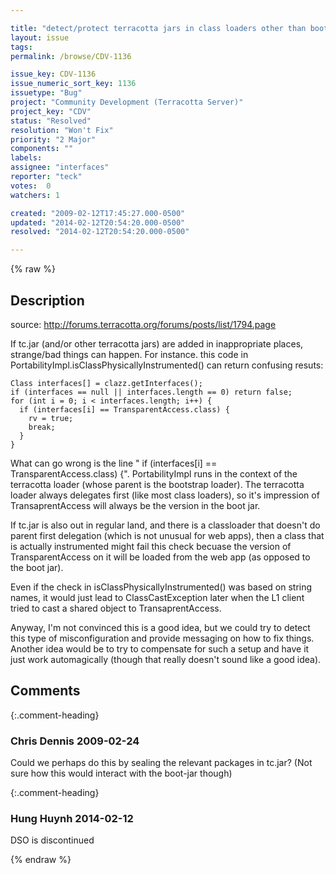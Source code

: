 ```yaml
---

title: "detect/protect terracotta jars in class loaders other than boot and internal TC loader"
layout: issue
tags: 
permalink: /browse/CDV-1136

issue_key: CDV-1136
issue_numeric_sort_key: 1136
issuetype: "Bug"
project: "Community Development (Terracotta Server)"
project_key: "CDV"
status: "Resolved"
resolution: "Won't Fix"
priority: "2 Major"
components: ""
labels: 
assignee: "interfaces"
reporter: "teck"
votes:  0
watchers: 1

created: "2009-02-12T17:45:27.000-0500"
updated: "2014-02-12T20:54:20.000-0500"
resolved: "2014-02-12T20:54:20.000-0500"

---
```




{% raw %}



## Description

<div markdown="1" class="description">

source: http://forums.terracotta.org/forums/posts/list/1794.page

If tc.jar (and/or other terracotta jars) are added in inappropriate places, strange/bad things can happen. For instance. this code in PortabilityImpl.isClassPhysicallyInstrumented() can return confusing resuts:


    Class interfaces[] = clazz.getInterfaces();
    if (interfaces == null || interfaces.length == 0) return false;
    for (int i = 0; i < interfaces.length; i++) {
      if (interfaces[i] == TransparentAccess.class) {
        rv = true;
        break;
      }
    }

What can go wrong is the line " if (interfaces[i] == TransparentAccess.class) \{". PortabilityImpl runs in the context of the terracotta loader (whose parent is the bootstrap loader). The terracotta loader always delegates first (like most class loaders), so it's impression of TransaprentAccess will always be the version in the boot jar. 

If tc.jar is also out in regular land, and there is a classloader that doesn't do parent first delegation (which is not unusual for web apps), then a class that is actually instrumented might fail this check becuase the version of TransparentAccess on it will be loaded from the web app (as opposed to the boot jar). 

Even if the check in isClassPhysicallyInstrumented() was based on string names, it would just lead to ClassCastException later when the L1 client tried to cast a shared object to TransaprentAccess.

Anyway, I'm not convinced this is a good idea, but we could try to detect this type of misconfiguration and provide messaging on how to fix things. Another idea would be to try to compensate for such a setup and have it just work automagically (though that really doesn't sound like a good idea). 






</div>

## Comments


{:.comment-heading}
### **Chris Dennis** <span class="date">2009-02-24</span>

<div markdown="1" class="comment">

Could we perhaps do this by sealing the relevant packages in tc.jar? (Not sure how this would interact with the boot-jar though)

</div>


{:.comment-heading}
### **Hung Huynh** <span class="date">2014-02-12</span>

<div markdown="1" class="comment">

DSO is discontinued

</div>



{% endraw %}
